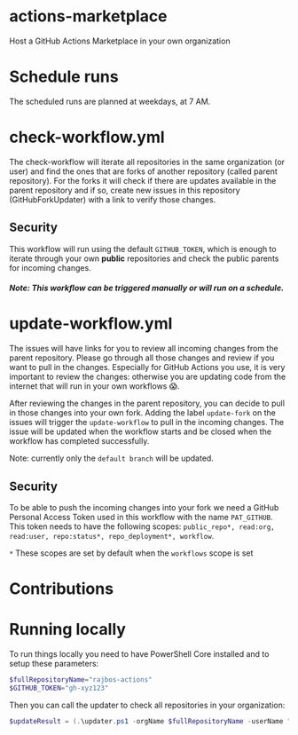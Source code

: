 # actions-marketplace
Host a GitHub Actions Marketplace in your own organization


# Schedule runs
The scheduled runs are planned at weekdays, at 7 AM.

# check-workflow.yml
The check-workflow will iterate all repositories in the same organization (or user) and find the ones that are forks of another repository (called parent repository). For the forks it will check if there are updates available in the parent repository and if so, create new issues in this repository (GitHubForkUpdater) with a link to verify those changes. 

## Security
This workflow will run using the default `GITHUB_TOKEN`, which is enough to iterate through your own **public** repositories and check the public parents for incoming changes.

##### Note: This workflow can be triggered manually or will run on a schedule.

# update-workflow.yml
The issues will have links for you to review all incoming changes from the parent repository. Please go through all those changes and review if you want to pull in the changes. Especially for GitHub Actions you use, it is very important to review the changes: otherwise you are updating code from the internet that will run in your own workflows 😱.

After reviewing the changes in the parent repository, you can decide to pull in those changes into your own fork. Adding the label `update-fork` on the issues will trigger the `update-workflow` to pull in the incoming changes. The issue will be updated when the workflow starts and be closed when the workflow has completed successfully.

Note: currently only the `default branch` will be updated.

## Security 
To be able to push the incoming changes into your fork we need a GitHub Personal Access Token used in this workflow with the name `PAT_GITHUB`. This token needs to have the following scopes: `public_repo*, read:org, read:user, repo:status*, repo_deployment*, workflow`.

`*` These scopes are set by default when the `workflows` scope is set

# Contributions

# Running locally
To run things locally you need to have PowerShell Core installed and to setup these parameters:

``` PowerShell
$fullRepositoryName="rajbos-actions"
$GITHUB_TOKEN="gh-xyz123"
```

Then you can call the updater to check all repositories in your organization:
``` PowerShell
$updateResult = (.\updater.ps1 -orgName $fullRepositoryName -userName "xxx" -PAT $GITHUB_TOKEN)
```